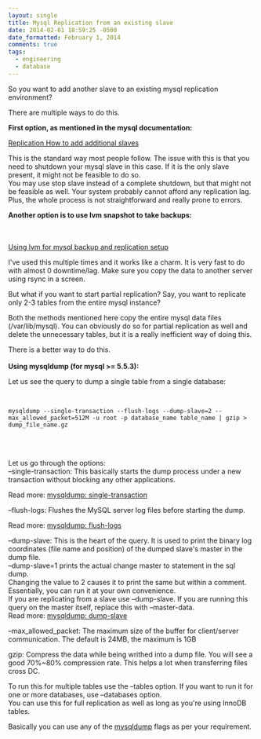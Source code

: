 ```yaml
---
layout: single
title: Mysql Replication from an existing slave
date: 2014-02-01 18:59:25 -0500
date_formatted: February 1, 2014
comments: true
tags:
  - engineering
  - database
---
```


<p>So you want to add another slave to an existing mysql replication environment? </p>
<p>There are multiple ways to do this. </p>
<p><strong>First option, as mentioned in the mysql documentation: </strong></p>
<p><a href="http://dev.mysql.com/doc/refman/5.5/en/replication-howto-additionalslaves.html" title="Replication How to add additional slaves" target="_blank">Replication How to add additional slaves</a></p>
<p>This is the standard way most people follow. The issue with this is that you need to shutdown your mysql slave in this case. If it is the only slave present, it might not be feasible to do so.<br />
You may use stop slave instead of a complete shutdown, but that might not be feasible as well. Your system probably cannot afford any replication lag.<br />
Plus, the whole process is not straightforward and really prone to errors. </p>
<p><strong>Another option is to use lvm snapshot to take backups: </strong></p><br />
<!--more -->
<span id="more-187"></span><br />
<a href="http://www.mysqlperformanceblog.com/2006/08/21/using-lvm-for-mysql-backup-and-replication-setup/" title="Using lvm for mysql backup and replication setup" target="_blank">Using lvm for mysql backup and replication setup</a>
<p>I've used this multiple times and it works like a charm. It is very fast to do with almost 0 downtime/lag. Make sure you copy the data to another server using rsync in a screen. </p>
<p>But what if you want to start partial replication? Say, you want to replicate only 2-3 tables from the entire mysql instance? </p>
<p>Both the methods mentioned here copy the entire mysql data files (/var/lib/mysql). You can obviously do so for partial replication as well and delete the unnecessary tables, but it is a really inefficient way of doing this. </p>
<p>There is a better way to do this.<br /><br />
<strong>Using mysqldump (for mysql >= 5.5.3): </strong></p>
<p>Let us see the query to dump a single table from a single database:<br /><br />
<code language="sql"><br />
mysqldump --single-transaction --flush-logs --dump-slave=2 --max_allowed_packet=512M -u root -p database_name table_name | gzip > dump_file_name.gz<br />
</code> <br />
<br />

Let us go through the options:<br />
&#8211;single-transaction: This basically starts the dump process under a new transaction without blocking any other applications.</p>

<p>Read more: <a href="http://dev.mysql.com/doc/refman/5.5/en/mysqldump.html#option_mysqldump_single-transaction" title="mysqldump: single-transaction" target="_blank">mysqldump: single-transaction</a></p>
<p>&#8211;flush-logs: Flushes the MySQL server log files before starting the dump. </p>
<p>Read more: <a href="http://dev.mysql.com/doc/refman/5.5/en/mysqldump.html#option_mysqldump_flush-logs" title="mysqldump: flush-logs" target="_blank">mysqldump: flush-logs</a></p>
<p>&#8211;dump-slave: This is the heart of the query. It is used to print the binary log coordinates (file name and position) of the dumped slave's master in the dump file.<br />
&#8211;dump-slave=1 prints the actual change master to statement in the sql dump.<br />
Changing the value to 2 causes it to print the same but within a comment. Essentially, you can run it at your own convenience.<br />
If you are replicating from a slave use &#8211;dump-slave. If you are running this query on the master itself, replace this with &#8211;master-data.<br />
Read more: <a href="http://dev.mysql.com/doc/refman/5.5/en/mysqldump.html#option_mysqldump_dump-slave " title="mysqldump: dump-slave" target="_blank">mysqldump: dump-slave</a></p>
<p>&#8211;max_allowed_packet: The maximum size of the buffer for client/server communication. The default is 24MB, the maximum is 1GB </p>
<p>gzip: Compress the data while being writhed into a dump file. You will see a good 70%~80% compression rate. This helps a lot when transferring files cross DC.</p>
<p>To run this for multiple tables use the &#8211;tables option. If you want to run it for one or more databases, use &#8211;databases option.<br />
You can use this for full replication as well as long as you're using InnoDB tables. </p>
<p>Basically you can use any of the <a href="http://dev.mysql.com/doc/refman/5.5/en/mysqldump.html" title="mysqldump" target="_blank">mysqldump</a> flags as per your requirement. </p>
